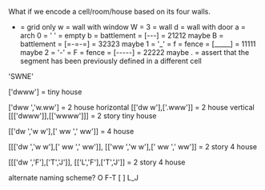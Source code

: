 
What if we encode a cell/room/house based on its four walls.

+ = grid only
w = wall with window
W = 3 = wall
d = wall with door
a = arch
0 = ' ' = empty
b = battlement = [-_-_-] = 21212 maybe
B = battlement = [=-=-=] = 32323 maybe
1 = '_' = f = fence = [_____] = 11111 maybe
2 = '-' = F = fence = [-----] = 22222 maybe
. = assert that the segment has been previously defined in a different cell



'SWNE'

['dwww'] = tiny house


['dww ','w.ww'] = 2 house horizontal
[['dw w'],['.www']] = 2 house vertical
[[['dwww']],[['wwww']]] = 2 story tiny house

[['dw  ','w  w'],[' ww ','  ww']] = 4 house

[[['dw  ','w  w'],[' ww ','  ww']],
 [['ww  ','w  w'],[' ww ','  ww']] = 2 story 4 house

[[['dw  ','F'],['T','J']],
 [['L','F'],['T','J']] = 2 story 4 house


alternate naming scheme?
O
F-T
[ ]
L_J
